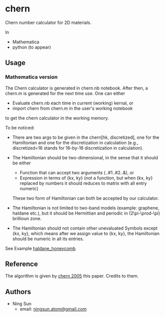 # chern
Chern number calculator for 2D materials.


In 

* Mathematica
* python (to appear)

## Usage

### Mathematica version

The Chern calculator is generated in chern.nb notebook. After then, a chern.m 
is generated for the next time use. One can either

* Evaluate chern.nb each time in current (working) kernal, or
* import chern from chern.m in the user's working notebook

to get the chern calculator in the working memory.

To be noticed:

* There are two args to be given in the chern[hk, discretized], one for the
Hamiltonian and one for the discretization in calculation (e.g., discretized=16
stands for 16-by-16 discretization in calculation).

* The Hamiltonian should be two-dimensional, in the sense that it should be either
    - Function that can accept two arguments (..#1..#2..&), or
    - Expression in terms of {kx, ky} (not a function, but when {kx, ky} replaced
    by numbers it should reduces to matrix with all entry numeric)

    These two form of Hamiltonian can both be accepted by our calculator.

* The Hamiltonian is not limited to two-band models (example: graphene, haldane etc.),
    but it should be Hermittian and periodic in (2\pi-\prod-\pi) brillioun zone.

* The Hamiltonian should not contain other unevaluated Symbols except {kx, ky},
    which means after we assign value to {kx, ky}, the Hamiltonian should be
    numeric in all its entries.

See Example [haldane_honeycomb](Mathematica/test_haldane.nb)
        
## Reference

The algorithm is given by [chern 2005](
            https://journals.jps.jp/doi/10.1143/JPSJ.74.1674) this paper. 
Credits to them.


## Authors

* Ning Sun
    - email: ningsun.atom@gmail.com
